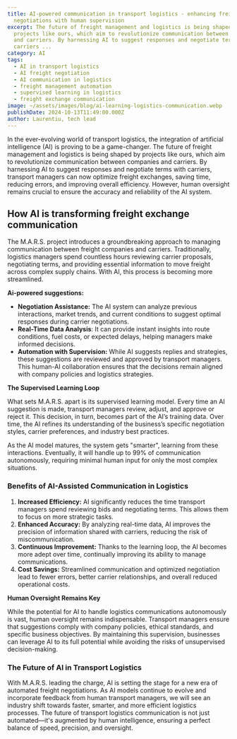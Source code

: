 ```yaml
---
title: AI-powered communication in transport logistics - enhancing freight
  negotiations with human supervision
excerpt: The future of freight management and logistics is being shaped by
  projects like ours, which aim to revolutionize communication between companies
  and carriers. By harnessing AI to suggest responses and negotiate terms with
  carriers ...
category: AI
tags:
  - AI in transport logistics
  - AI freight negotiation
  - AI communication in logistics
  - freight management automation
  - supervised learning in logistics
  - freight exchange communication
image: ~/assets/images/blog/ai-learning-logistics-communication.webp
publishDate: 2024-10-13T11:49:00.000Z
author: Laurentiu, tech lead
---
```

In the ever-evolving world of transport logistics, the integration of artificial intelligence (AI) is proving to be a game-changer. The future of freight management and logistics is being shaped by projects like ours, which aim to revolutionize communication between companies and carriers. By harnessing AI to suggest responses and negotiate terms with carriers, transport managers can now optimize freight exchanges, saving time, reducing errors, and improving overall efficiency. However, human oversight remains crucial to ensure the accuracy and reliability of the AI system.

## How AI is transforming freight exchange communication

The M.A.R.S. project introduces a groundbreaking approach to managing communication between freight companies and carriers. Traditionally, logistics managers spend countless hours reviewing carrier proposals, negotiating terms, and providing essential information to move freight across complex supply chains. With AI, this process is becoming more streamlined.

**Ai-powered suggestions:**

* **Negotiation Assistance:** The AI system can analyze previous interactions, market trends, and current conditions to suggest optimal responses during carrier negotiations.
* **Real-Time Data Analysis**: It can provide instant insights into route conditions, fuel costs, or expected delays, helping managers make informed decisions.
* **Automation with Supervision:** While AI suggests replies and strategies, these suggestions are reviewed and approved by transport managers. This human-AI collaboration ensures that the decisions remain aligned with company policies and logistics strategies.

**The Supervised Learning Loop**

What sets M.A.R.S. apart is its supervised learning model. Every time an AI suggestion is made, transport managers review, adjust, and approve or reject it. This decision, in turn, becomes part of the AI’s training data. Over time, the AI refines its understanding of the business’s specific negotiation styles, carrier preferences, and industry best practices.

As the AI model matures, the system gets "smarter", learning from these interactions. Eventually, it will handle up to 99% of communication autonomously, requiring minimal human input for only the most complex situations.

### Benefits of AI-Assisted Communication in Logistics

1. **Increased Efficiency:** AI significantly reduces the time transport managers spend reviewing bids and negotiating terms. This allows them to focus on more strategic tasks.
2. **Enhanced Accuracy:** By analyzing real-time data, AI improves the precision of information shared with carriers, reducing the risk of miscommunication.
3. **Continuous Improvement:** Thanks to the learning loop, the AI becomes more adept over time, continually improving its ability to manage communications.
4. **Cost Savings:** Streamlined communication and optimized negotiation lead to fewer errors, better carrier relationships, and overall reduced operational costs.

**Human Oversight Remains Key**

While the potential for AI to handle logistics communications autonomously is vast, human oversight remains indispensable. Transport managers ensure that suggestions comply with company policies, ethical standards, and specific business objectives. By maintaining this supervision, businesses can leverage AI to its full potential while avoiding the risks of unsupervised decision-making.

### The Future of AI in Transport Logistics

With M.A.R.S. leading the charge, AI is setting the stage for a new era of automated freight negotiations. As AI models continue to evolve and incorporate feedback from human transport managers, we will see an industry shift towards faster, smarter, and more efficient logistics processes. The future of transport logistics communication is not just automated—it's augmented by human intelligence, ensuring a perfect balance of speed, precision, and oversight.
